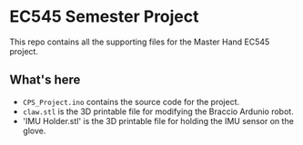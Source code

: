# EC545 Semester Project

This repo contains all the supporting files for the Master Hand EC545 project.

## What's here

- `CPS_Project.ino` contains the source code for the project.
- `claw.stl` is the 3D printable file for modifying the Braccio Ardunio robot.
- 'IMU Holder.stl' is the 3D printable file for holding the IMU sensor on the glove.
